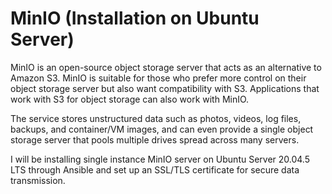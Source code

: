 # MinIO (Installation on Ubuntu Server)

MinIO is an open-source object storage server that acts as an alternative to Amazon S3. MinIO is suitable for those who prefer more control on their object storage server but also want compatibility with S3. Applications that work with S3 for object storage can also work with MinIO.

The service stores unstructured data such as photos, videos, log files, backups, and container/VM images, and can even provide a single object storage server that pools multiple drives spread across many servers.

I will be installing single instance MinIO server on Ubuntu Server 20.04.5 LTS through Ansible and set up an SSL/TLS certificate for secure data transmission.
